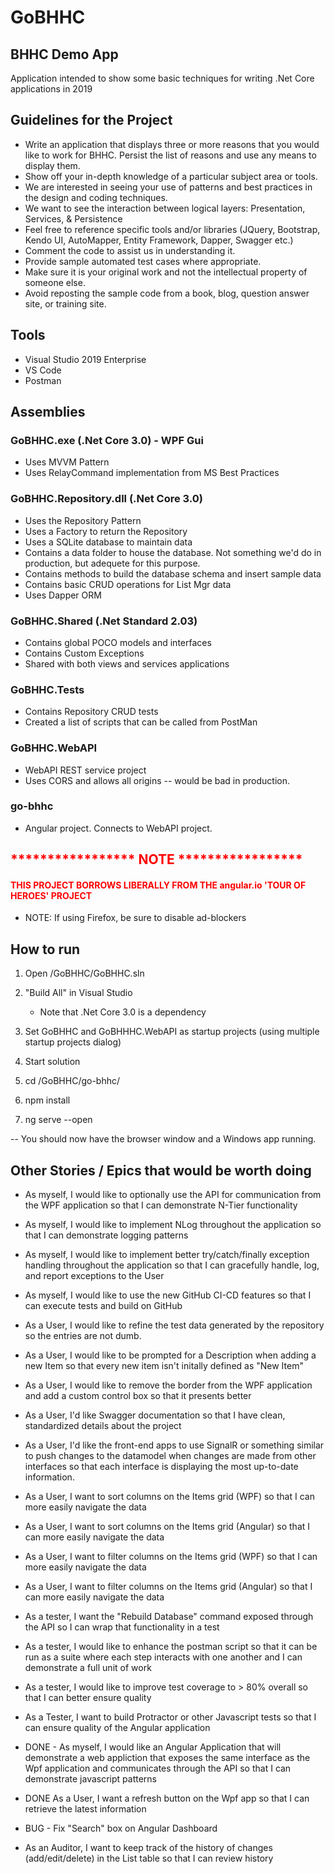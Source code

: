 # GoBHHC
## BHHC Demo App

Application intended to show some basic techniques for writing .Net Core applications in 2019

## Guidelines for the Project
- Write an application that displays three or more reasons that you would like to work for BHHC.  Persist the list of reasons and use any means to display them.
- Show off your in-depth knowledge of a particular subject area or tools.
- We are interested in seeing your use of patterns and best practices in the design and coding techniques.
- We want to see the interaction between logical layers: Presentation, Services, & Persistence
- Feel free to reference specific tools and/or libraries (JQuery, Bootstrap, Kendo UI, AutoMapper, Entity Framework, Dapper, Swagger etc.)
- Comment the code to assist us in understanding it.
- Provide sample automated test cases where appropriate.
- Make sure it is your original work and not the intellectual property of someone else.
- Avoid reposting the sample code from a book, blog, question answer site, or training site.

## Tools
- Visual Studio 2019 Enterprise
- VS Code
- Postman

## Assemblies

### GoBHHC.exe (.Net Core 3.0) - WPF Gui
- Uses MVVM Pattern
- Uses RelayCommand implementation from MS Best Practices

### GoBHHC.Repository.dll (.Net Core 3.0)
- Uses the Repository Pattern
- Uses a Factory to return the Repository
- Uses a SQLite database to maintain data
- Contains a data folder to house the database.  Not something we'd do in production, but adequete for this purpose.
- Contains methods to build the database schema and insert sample data
- Contains basic CRUD operations for List Mgr data 
- Uses Dapper ORM

### GoBHHC.Shared (.Net Standard 2.03)
- Contains global POCO models and interfaces
- Contains Custom Exceptions
- Shared with both views and services applications

### GoBHHC.Tests
- Contains Repository CRUD tests
- Created a list of scripts that can be called from PostMan

### GoBHHC.WebAPI
- WebAPI REST service project
- Uses CORS and allows all origins -- would be bad in production.

### go-bhhc
- Angular project.  Connects to WebAPI project.

<span style="color:red">

## __***************** NOTE *****************__

#### __THIS PROJECT BORROWS LIBERALLY FROM THE angular.io 'TOUR OF HEROES' PROJECT__

</span>

- NOTE: If using Firefox, be sure to disable ad-blockers

## How to run
1. Open <root>/GoBHHC/GoBHHC.sln
2. "Build All" in Visual Studio
    - Note that .Net Core 3.0 is a dependency
3. Set GoBHHC and GoBHHHC.WebAPI as startup projects (using multiple startup projects dialog)
4. Start solution

5. cd <root>/GoBHHC/go-bhhc/
6. npm install
7. ng serve --open

-- You should now have the browser window and a Windows app running.  

## Other Stories / Epics that would be worth doing
- As myself, I would like to optionally use the API for communication from the WPF application so that I can demonstrate N-Tier functionality
- As myself, I would like to implement NLog throughout the application so that I can demonstrate logging patterns
- As myself, I would like to implement better try/catch/finally exception handling throughout the application so that I can gracefully handle, log, and report exceptions to the User
- As myself, I would like to use the new GitHub CI-CD features so that I can execute tests and build on GitHub

- As a User, I would like to refine the test data generated by the repository so the entries are not dumb.
- As a User, I would like to be prompted for a Description when adding a new Item so that every new item isn't initally defined as "New Item"
- As a User, I would like to remove the border from the WPF application and add a custom control box so that it presents better
- As a User, I'd like Swagger documentation so that I have clean, standardized details about the project
- As a User, I'd like the front-end apps to use SignalR or something similar to push changes to the datamodel when changes are made from other interfaces so that each interface is displaying the most up-to-date information.
- As a User, I want to sort columns on the Items grid (WPF) so that I can more easily navigate the data
- As a User, I want to sort columns on the Items grid (Angular) so that I can more easily navigate the data
- As a User, I want to filter columns on the Items grid (WPF) so that I can more easily navigate the data
- As a User, I want to filter columns on the Items grid (Angular) so that I can more easily navigate the data

- As a tester, I want the "Rebuild Database" command exposed through the API so I can wrap that functionality in a test
- As a tester, I would like to enhance the postman script so that it can be run as a suite where each step interacts with one another and I can demonstrate a full unit of work
- As a tester, I would like to improve test coverage to > 80% overall so that I can better ensure quality
- As a Tester, I want to build Protractor or other Javascript tests so that I can ensure quality of the Angular application

- DONE - As myself, I would like an Angular Application that will demonstrate a web appliction that exposes the same interface as the Wpf application and communicates through the API so that I can demonstrate javascript patterns 
- DONE As a User, I want a refresh button on the Wpf app so that I can retrieve the latest information

- BUG - Fix "Search" box on Angular Dashboard

- As an Auditor, I want to keep track of the history of changes (add/edit/delete) in the List table so that I can review history
